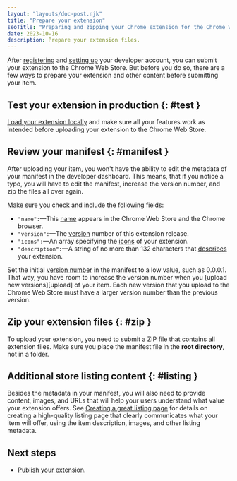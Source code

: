 ```yaml
---
layout: "layouts/doc-post.njk"
title: "Prepare your extension"
seoTitle: "Preparing and zipping your Chrome extension for the Chrome Web Store"
date: 2023-10-16
description: Prepare your extension files.
---
```


After [registering][register] and [setting up][setup-account] your developer account, you can submit your extension to the Chrome Web Store. But before you do so, there are a few ways to prepare your extension and other content before submitting your item.

## Test your extension in production {: #test }

[Load your extension locally][locally] and make sure all your features work as intended before uploading your extension to the Chrome Web Store. 

## Review your manifest {: #manifest }

After uploading your item, you won't have the ability to edit the metadata of your manifest in the developer dashboard. This means, that if you notice a typo, you will have to edit the manifest, increase the version number, and zip the files all over again.

Make sure you check and include the following fields: 

- `"name":`—This [name][name] appears in the Chrome Web Store and the Chrome browser.
- `"version":`—The [version][version] number of this extension release.
- `"icons":`—An array specifying the [icons][icons] of your extension.
- `"description":`—A string of no more than 132 characters that [describes][description] your extension.

Set the initial [version number][version] in the manifest to a low value, such as 0.0.0.1. That way, you have room to increase the version number when you [upload new versions][upload] of your item. Each new
version that you upload to the Chrome Web Store must have a larger version number than the
previous version.

## Zip your extension files {: #zip }

To upload your extension, you need to submit a ZIP file that contains all extension files. Make sure you place the manifest file in the **root directory**, not in a folder.

## Additional store listing content  {: #listing }

Besides the metadata in your manifest, you will also need to provide content, images, and URLs that
will help your users understand what value your extension offers. See [Creating a great listing
page][best-listing] for details on creating a high-quality listing page that clearly
communicates what your item will offer, using the item description, images, and other listing
metadata. 

## Next steps

- [Publish your extension][publish].

[description]: /docs/extensions/mv3/manifest/description/
[dev-dashboard]: https://chrome.google.com/webstore/devconsole
[icons]: /docs/extensions/mv3/manifest/icons
[locally]: /docs/extensions/mv3/getstarted/development-basics/#load-unpacked
[name]: /docs/extensions/mv3/manifest/name
[publish]: /docs/webstore/publish
[publish]: /docs/webstore/upload
[register]: /docs/webstore/register
[setup-account]: /docs/webstore/set-up-account
[version]: /docs/extensions/mv3/manifest/version
[best-listing]: /docs/webstore/best_listing/



